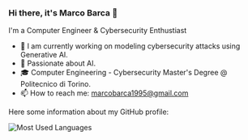 ### Hi there, it's Marco Barca 👋

I'm a Computer Engineer & Cybersecurity Enthustiast

- 🔭 I am currently working on modeling cybersecurity attacks using Generative AI.
- 🧠 Passionate about AI. 
- 🎓 Computer Engineering - Cybersecurity Master's Degree @ Politecnico di Torino.
- 📫 How to reach me: marcobarca1995@gmail.com

Here some information about my GitHub profile:

![Most Used Languages](https://github-readme-stats.vercel.app/api/top-langs/?username=marcobarca&layout=compact&langs_count=15&theme=react&hide_border=true) 

